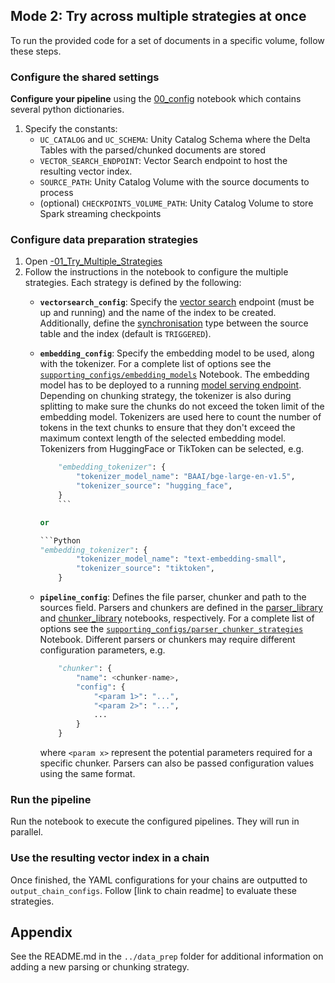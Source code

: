 ## Mode 2: Try across multiple strategies at once

To run the provided code for a set of documents in a specific volume, follow these steps.

### Configure the shared settings
__Configure your pipeline__ using the [00_config](./00_config.py) notebook which contains several python dictionaries.
1. Specify the constants:
    - `UC_CATALOG` and `UC_SCHEMA`: Unity Catalog Schema where the Delta Tables with the parsed/chunked documents are stored
    - `VECTOR_SEARCH_ENDPOINT`: Vector Search endpoint to host the resulting vector index.
    - `SOURCE_PATH`: Unity Catalog Volume with the source documents to process
    - (optional) `CHECKPOINTS_VOLUME_PATH`: Unity Catalog Volume to store Spark streaming checkpoints

### Configure data preparation strategies
1. Open [-01_Try_Multiple_Strategies](./-01_Try_Multiple_Strategies.py)
2. Follow the instructions in the notebook to configure the multiple strategies.  Each strategy is defined by the following:
    - __`vectorsearch_config`__: Specify the [vector search](https://docs.databricks.com/en/generative-ai/vector-search.html) endpoint (must be up and running) and the name of the index to be created. Additionally, define the [synchronisation](https://docs.databricks.com/en/generative-ai/create-query-vector-search.html#create-index-using-the-ui) type between the source table and the index (default is `TRIGGERED`).
    - __`embedding_config`__: Specify the embedding model to be used, along with the tokenizer. For a complete list of options see the [`supporting_configs/embedding_models`](./supporting_configs/embedding_models) Notebook.  The embedding model has to be deployed to a running [model serving endpoint](https://docs.databricks.com/en/generative-ai/create-query-vector-search). Depending on chunking strategy, the tokenizer is also during splitting to make sure the chunks do not exceed the token limit of the embedding model.  Tokenizers are used here to count the number of tokens in the text chunks to ensure that they don't exceed the maximum context length of the selected embedding model. Tokenizers from HuggingFace or TikToken can be selected, e.g.

        ```Python
            "embedding_tokenizer": {
                "tokenizer_model_name": "BAAI/bge-large-en-v1.5",
                "tokenizer_source": "hugging_face",
            }
            ```

        or

        ```Python
        "embedding_tokenizer": {
                "tokenizer_model_name": "text-embedding-small",
                "tokenizer_source": "tiktoken",
            }
        ```

        
    - __`pipeline_config`__: Defines the file parser, chunker and path to the sources field. Parsers and chunkers are defined in the [parser_library](./parser_library.py) and [chunker_library](./chunker_library.py) notebooks, respectively. For a complete list of options see the [`supporting_configs/parser_chunker_strategies`](./supporting_configs/parser_chunker_strategies) Notebook.  Different parsers or chunkers may require different configuration parameters, e.g.

        ```Python
            "chunker": {
                "name": <chunker-name>,
                "config": {
                    "<param 1>": "...",
                    "<param 2>": "...",
                    ...
                }
            }
        ```

        where `<param x>` represent the potential parameters required for a specific chunker. Parsers can also be passed configuration values using the same format.

### Run the pipeline

Run the notebook to execute the configured pipelines.  They will run in parallel.  

### Use the resulting vector index in a chain

Once finished, the YAML configurations for your chains are outputted to `output_chain_configs`.  Follow [link to chain readme] to evaluate these strategies.


## Appendix

See the README.md in the `../data_prep` folder for additional information on adding a new parsing or chunking strategy.